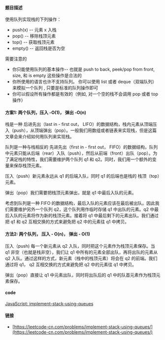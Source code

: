 #### 题目描述
使用队列实现栈的下列操作：

- push(x) -- 元素 x 入栈
- pop() -- 移除栈顶元素
- top() -- 获取栈顶元素
- empty() -- 返回栈是否为空

需要注意的
- 你只能使用队列的基本操作-- 也就是 push to back, peek/pop from front, size, 和 is empty 这些操作是合法的
- 你所使用的语言也许不支持队列。 你可以使用 list 或者 deque（双端队列）来模拟一个队列 , 只要是标准的队列操作即可
- 你可以假设所有操作都是有效的（例如, 对一个空的栈不会调用 pop 或者 top 操作）

#### 方案1: 两个队列，压入 -O(1)， 弹出 -O(n)

栈是一种 后进先出（last in - first out， LIFO）的数据结构，栈内元素从顶端压入（push），从顶端弹出（pop）。一般我们用数组或者链表来实现栈，但是这篇文章会来介绍如何用队列来实现栈。

队列是一种与栈相反的 先进先出（first in - first out， FIFO）的数据结构，队列中元素只能从后端（rear）入队（push），然后从前端（front）出队（pop）。为了满足栈的特性，我们需要维护两个队列 q1 和 q2。同时，我们用一个额外的变量来保存栈顶元素。

压入（push）新元素永远从 q1 的后端入队，同时 q1 的后端也是栈的 栈顶（top）元素。

弹出（pop）我们需要把栈顶元素弹出，就是 q1 中最后入队的元素。

考虑到队列是一种 FIFO 的数据结构，最后入队的元素应该在最后被出队。因此我们需要维护另外一个队列 q2，这个队列用作临时存储 q1 中出队的元素。q2 中最后入队的元素将作为新的栈顶元素。接着将 q1 中最后剩下的元素出队。我们通过把 q1 和 q2 互相交换的方式来避免把 q2 中的元素往 q1 中拷贝。

#### 方法2: 两个队列， 压入 - O(n)， 弹出 - O(1)

压入（push) 每一个新元素从 q2 入队，同时把这个元素作为栈顶元素保存。当 q1 非空（也就是栈非空），我们让 q1 中所有的元素全部出队，再将出队的元素从 q2 入队。通过这样的方式，新元素（栈中的栈顶元素）将会在 q2 的前端。我们通过将 q1， q2 互相交换的方式来避免把 q2 中的元素往 q1 中拷贝。

弹出（pop）直接让 q1 中元素出队，同时将出队后的 q1 中的队首元素作为栈顶元素保存。

#### code
[JavaScript: implement-stack-using-queues](../code/JavaScript/implement-stack-using-queues.js)

#### 链接
- [https://leetcode-cn.com/problems/implement-stack-using-queues/](https://leetcode-cn.com/problems/implement-stack-using-queues/)
